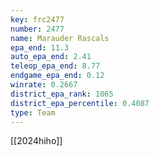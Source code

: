 ```yaml
---
key: frc2477
number: 2477
name: Marauder Rascals
epa_end: 11.3
auto_epa_end: 2.41
teleop_epa_end: 8.77
endgame_epa_end: 0.12
winrate: 0.2667
district_epa_rank: 1065
district_epa_percentile: 0.4087
type: Team
---
```

[[2024hiho]]
